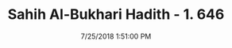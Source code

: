 ---
title        : "Sahih Al-Bukhari Hadith - 1. 646"
date         : 7/25/2018 1:51:00 PM
draft        : false
type         : "hadith"
layout       : "hadith"
BookCode     : "SHB"
VolumeNumber : "1"
HadithNumber : "646"
categories  :  ["Adhan-Religious learned men having precedence in leading the prayer"]
tags  :  ["Abu Musa"]
---